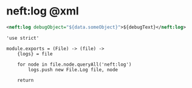 neft:log @xml
=============

```xml
<neft:log debugObject="${data.someObject}">${debugText}</neft:log>
```

	'use strict'

	module.exports = (File) -> (file) ->
		{logs} = file

		for node in file.node.queryAll('neft:log')
			logs.push new File.Log file, node

		return
